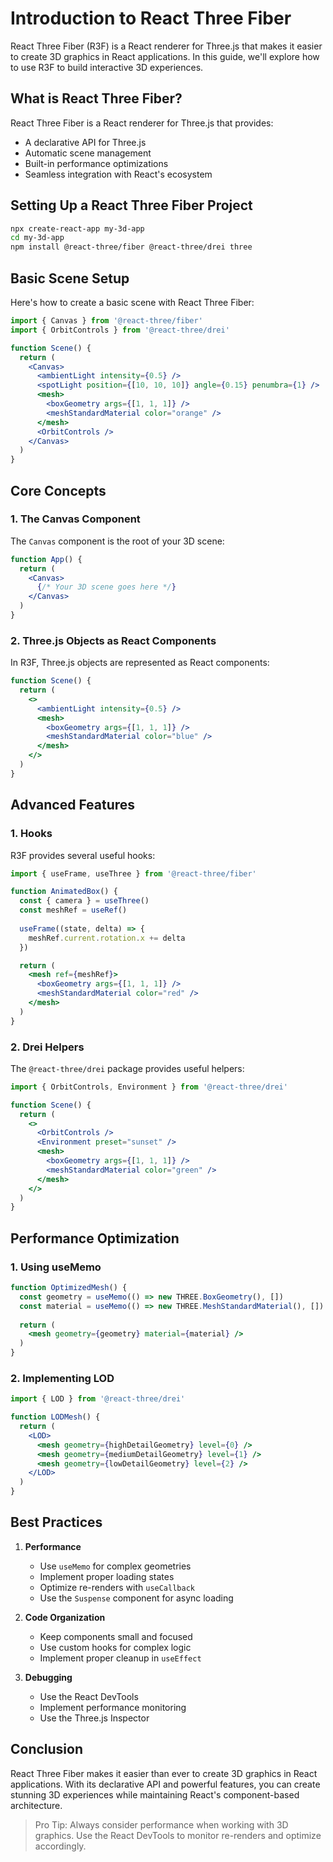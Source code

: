 
# Introduction to React Three Fiber

React Three Fiber (R3F) is a React renderer for Three.js that makes it easier to create 3D graphics in React applications. In this guide, we'll explore how to use R3F to build interactive 3D experiences.

## What is React Three Fiber?

React Three Fiber is a React renderer for Three.js that provides:
- A declarative API for Three.js
- Automatic scene management
- Built-in performance optimizations
- Seamless integration with React's ecosystem

## Setting Up a React Three Fiber Project

```bash
npx create-react-app my-3d-app
cd my-3d-app
npm install @react-three/fiber @react-three/drei three
```

## Basic Scene Setup

Here's how to create a basic scene with React Three Fiber:

```jsx
import { Canvas } from '@react-three/fiber'
import { OrbitControls } from '@react-three/drei'

function Scene() {
  return (
    <Canvas>
      <ambientLight intensity={0.5} />
      <spotLight position={[10, 10, 10]} angle={0.15} penumbra={1} />
      <mesh>
        <boxGeometry args={[1, 1, 1]} />
        <meshStandardMaterial color="orange" />
      </mesh>
      <OrbitControls />
    </Canvas>
  )
}
```

## Core Concepts

### 1. The Canvas Component

The `Canvas` component is the root of your 3D scene:

```jsx
function App() {
  return (
    <Canvas>
      {/* Your 3D scene goes here */}
    </Canvas>
  )
}
```

### 2. Three.js Objects as React Components

In R3F, Three.js objects are represented as React components:

```jsx
function Scene() {
  return (
    <>
      <ambientLight intensity={0.5} />
      <mesh>
        <boxGeometry args={[1, 1, 1]} />
        <meshStandardMaterial color="blue" />
      </mesh>
    </>
  )
}
```

## Advanced Features

### 1. Hooks

R3F provides several useful hooks:

```jsx
import { useFrame, useThree } from '@react-three/fiber'

function AnimatedBox() {
  const { camera } = useThree()
  const meshRef = useRef()
  
  useFrame((state, delta) => {
    meshRef.current.rotation.x += delta
  })

  return (
    <mesh ref={meshRef}>
      <boxGeometry args={[1, 1, 1]} />
      <meshStandardMaterial color="red" />
    </mesh>
  )
}
```

### 2. Drei Helpers

The `@react-three/drei` package provides useful helpers:

```jsx
import { OrbitControls, Environment } from '@react-three/drei'

function Scene() {
  return (
    <>
      <OrbitControls />
      <Environment preset="sunset" />
      <mesh>
        <boxGeometry args={[1, 1, 1]} />
        <meshStandardMaterial color="green" />
      </mesh>
    </>
  )
}
```

## Performance Optimization

### 1. Using useMemo

```jsx
function OptimizedMesh() {
  const geometry = useMemo(() => new THREE.BoxGeometry(), [])
  const material = useMemo(() => new THREE.MeshStandardMaterial(), [])
  
  return (
    <mesh geometry={geometry} material={material} />
  )
}
```

### 2. Implementing LOD

```jsx
import { LOD } from '@react-three/drei'

function LODMesh() {
  return (
    <LOD>
      <mesh geometry={highDetailGeometry} level={0} />
      <mesh geometry={mediumDetailGeometry} level={1} />
      <mesh geometry={lowDetailGeometry} level={2} />
    </LOD>
  )
}
```

## Best Practices

1. **Performance**
   - Use `useMemo` for complex geometries
   - Implement proper loading states
   - Optimize re-renders with `useCallback`
   - Use the `Suspense` component for async loading

2. **Code Organization**
   - Keep components small and focused
   - Use custom hooks for complex logic
   - Implement proper cleanup in `useEffect`

3. **Debugging**
   - Use the React DevTools
   - Implement performance monitoring
   - Use the Three.js Inspector

## Conclusion

React Three Fiber makes it easier than ever to create 3D graphics in React applications. With its declarative API and powerful features, you can create stunning 3D experiences while maintaining React's component-based architecture.

> Pro Tip: Always consider performance when working with 3D graphics. Use the React DevTools to monitor re-renders and optimize accordingly. 
